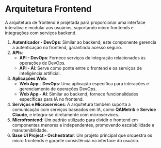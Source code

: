 # Arquitetura Frontend

A arquitetura de frontend é projetada para proporcionar uma interface interativa e modular aos usuários, suportando micro frontends e integrações com serviços backend.

1. **Autenticador - DevOps**: Similar ao backend, este componente gerencia a autenticação no frontend, garantindo acesso seguro.
2. **APIs**:
   * **API - DevOps**: Fornece serviços de integração relacionados às operações de DevOps.
   * **API - AI**: Serve como ponte entre o frontend e os serviços de inteligência artificial.
3. **Aplicações Web**:
   * **Web App - DevOps**: Uma aplicação específica para interações e gerenciamento de operações DevOps.
   * **Web App - AI**: Similar ao backend, fornece funcionalidades específicas para IA no frontend.
4. **Serviços e Microservices**: A arquitetura também suporta a comunicação com serviços baseados em IA, como **QAMetrik** e **Service Claude**, e integra-se diretamente com microservices.
5. **Microfrontend**: Um padrão utilizado para dividir o frontend em componentes menores e independentes, promovendo escalabilidade e manutenibilidade.
6. **Base UI Project - Orchestrator**: Um projeto principal que orquestra os micro frontends e garante consistência na interface do usuário.

